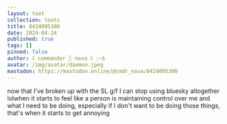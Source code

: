 ```yaml
---
layout: toot
collection: toots
title: 0424095300
date: 2024-04-24
published: true
tags: []
pinned: false
author: ⸸ commander ░ nova ⸸ :~$
avatar: /img/avatar/daemon.jpeg
mastodon: https://mastodon.online/@cmdr_nova/0424095300
---
```


now that I've broken up with the SL g/f I can stop using bluesky altogether lolwhen it starts to feel like a person is maintaining control over me and what I need to be doing, especially if I don't want to be doing those things, that's when it starts to get annoying
